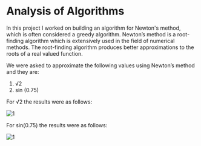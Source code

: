 # Analysis of Algorithms
In this project I worked on building an algorithm for Newton's method, which is often considered a greedy algorithm. Newton’s method is a root-finding algorithm which is extensively used in the field of numerical methods. The root-finding algorithm produces better approximations to the roots of a real valued function. 

We were asked to approximate the following values using Newton’s method and they are:
1) √2
2) sin (0.75)

For √2 the results were as follows:

![1](https://user-images.githubusercontent.com/62857780/119001428-f646e000-b959-11eb-8fa9-a870900eec9f.JPG)

For sin(0.75) the results were as follows: 

![1](https://user-images.githubusercontent.com/62857780/119001670-2ee6b980-b95a-11eb-9c4e-d7ee76a8159a.JPG)
